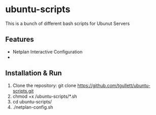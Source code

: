 # ubuntu-scripts

This is a bunch of different bash scripts for Ubunut Servers

## Features

- Netplan Interactive Configuration
- 


## Installation & Run

1. Clone the repository:
git clone https://github.com/tgullett/ubuntu-scripts.git
2. chmod +x /ubuntu-scripts/*.sh
3. cd ubuntu-scripts/
4. ./netplan-config.sh
